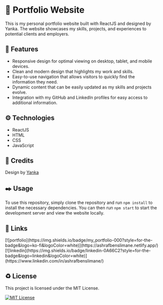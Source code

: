 # 👋 Portfolio Website

This is my personal portfolio website built with ReactJS and designed by Yanka. The website showcases my skills, projects, and experiences to potential clients and employers.

## 🎯 Features

- Responsive design for optimal viewing on desktop, tablet, and mobile devices.
- Clean and modern design that highlights my work and skills.
- Easy-to-use navigation that allows visitors to quickly find the information they need.
- Dynamic content that can be easily updated as my skills and projects evolve.
- Integration with my GitHub and LinkedIn profiles for easy access to additional information.

## ⚙️ Technologies

- ReactJS
- HTML
- CSS
- JavaScript

## 💌 Credits

Design by [Yanka](https://dribbble.com/YankaD)

## ✒️ Usage

To use this repository, simply clone the repository and run `npm install` to install the necessary dependencies. You can then run `npm start` to start the development server and view the website locally.

## 🔗 Links

<base target="_blank">[![portfolio](https://img.shields.io/badge/my_portfolio-000?style=for-the-badge&logo=ko-fi&logoColor=white)](https://ashrafbenslimane.netlify.app/)
[![linkedin](https://img.shields.io/badge/linkedin-0A66C2?style=for-the-badge&logo=linkedin&logoColor=white)](https://www.linkedin.com/in/ashrafbenslimane/)

## ♻️ License

This project is licensed under the MIT License.

[![MIT License](https://img.shields.io/badge/License-MIT-green.svg)](https://choosealicense.com/licenses/mit/)<base target="_blank">